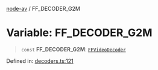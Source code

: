 [node-av](../globals.md) / FF\_DECODER\_G2M

# Variable: FF\_DECODER\_G2M

> `const` **FF\_DECODER\_G2M**: [`FFVideoDecoder`](../type-aliases/FFVideoDecoder.md)

Defined in: [decoders.ts:121](https://github.com/seydx/av/blob/f8631fc881b394300b1479f511d55cf1c370a87f/src/constants/decoders.ts#L121)
